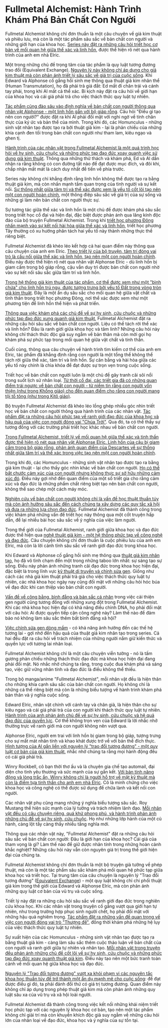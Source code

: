 # Fullmetal Alchemist: Hành Trình Khám Phá Bản Chất Con Người

Fullmetal Alchemist không chỉ đơn thuần là một câu chuyện về giả kim thuật và phiêu lưu, mà còn là một tác phẩm sâu sắc về bản chất con người và những giới hạn của khoa học. [Series này đặt ra những câu hỏi triết học cơ bản về mối quan hệ giữa thể xác và linh hồn](https://www.inverse.com/article/17504-fullmetal-alchemist-brotherhood-anime-philosophy), được thể hiện rõ nét qua hành trình của anh em nhà Elric.

Một trong những chủ đề trọng tâm của tác phẩm là quy luật tương đương trao đổi (Equivalent Exchange). [Nguyên lý này không chỉ áp dụng cho giả kim thuật mà còn phản ánh triết lý sâu sắc về giá trị của cuộc sống](https://www.cbr.com/fullmetal-alchemist-the-law-of-equivalent-exchange-explained/). Khi Edward và Alphonse cố gắng hồi sinh mẹ thông qua thuật giả kim nhân thể (Human Transmutation), họ đã phải trả giá đắt: Ed mất đi chân trái và cánh tay phải, trong khi Al mất cả thể xác. Bi kịch này đặt ra câu hỏi về giới hạn của khoa học và cái giá phải trả cho việc thách thức quy luật tự nhiên.

[Tác phẩm cũng đào sâu vào định nghĩa về bản chất con người thông qua nhân vật Alphonse - một linh hồn gắn với bộ giáp rỗng](https://hypercritic.org/collection/hiromu-arakawa-fullmetal-alchemist-2001-review). Câu hỏi "Điều gì tạo nên con người?" được đặt ra khi Al phải đối mặt với nghi ngờ về tính chân thực của ký ức và bản thể của mình. Trong khi đó, các Homunculus - những sinh vật nhân tạo được tạo ra bởi thuật giả kim - lại là phản chiếu của những khía cạnh đen tối trong bản chất con người như tham lam, kiêu ngạo và ghen tị.

[Hành trình của các nhân vật trong Fullmetal Alchemist là một quá trình học hỏi về hy sinh, cứu chuộc và những phức tạp đạo đức xoay quanh việc sử dụng giả kim thuật](https://kawaiirealm.com/articles/exploring-depths-fullmetal-alchemist/). Thông qua những thử thách và khám phá, Ed và Al dần nhận ra rằng không có con đường tắt nào để đạt được mục đích, và đôi khi, chấp nhận mất mát là cách duy nhất để tiến về phía trước.

Series này không chỉ khẳng định rằng linh hồn không thể được tạo ra bằng thuật giả kim, mà còn nhấn mạnh tầm quan trọng của tình người và sự kết nối. [Sự thống nhất giữa tâm trí và thể xác được xem là yếu tố cốt lõi tạo nên một con người hoàn chỉnh](https://www.inverse.com/article/17504-fullmetal-alchemist-brotherhood-anime-philosophy), một thông điệp sâu sắc về giá trị của sự sống và những gì làm nên bản chất con người thực sự.

Sự tương tác giữa thể xác và linh hồn là một chủ đề được khám phá sâu sắc trong triết học cổ đại và hiện đại, đặc biệt được phản ánh qua lăng kính độc đáo của bộ truyện Fullmetal Alchemist. Trong khi [triết học phương Đông nhấn mạnh vào sự kết nối hài hòa giữa thể xác và linh hồn](https://elsevier.blog/eastern-western-philosophy-contrasting-approaches-life/), triết học phương Tây thường có xu hướng phân tách hai yếu tố này thành những thực thể riêng biệt.

Fullmetal Alchemist đã khéo léo kết hợp cả hai quan điểm này thông qua câu chuyện của anh em Elric. [Theo triết lý của bộ truyện, tâm trí đóng vai trò là cầu nối giữa thể xác và linh hồn, tạo nên một con người hoàn chỉnh](https://www.inverse.com/article/17504-fullmetal-alchemist-brotherhood-anime-philosophy). Điều này được thể hiện rõ nét qua nhân vật Alphonse Elric - dù linh hồn bị giam cầm trong bộ giáp rỗng, cậu vẫn duy trì được bản chất con người nhờ vào sự kết nối sâu sắc giữa tâm trí và linh hồn.

[Trong hệ thống giả kim thuật của tác phẩm, cơ thể được xem như một "bình chứa" cho linh hồn trú ngụ, được tượng trưng bởi yếu tố Đất trong vòng tròn giả kim thuật](https://www.reddit.com/r/FullmetalAlchemist/comments/w138lx/soul_mind_and_body_explanation_fmafmab/). Đây là một ẩn dụ sâu sắc cho mối quan hệ giữa vật chất và tinh thần trong triết học phương Đông, nơi thể xác được xem như một phương tiện để linh hồn thể hiện và phát triển.

[Thông qua việc khám phá các chủ đề về sự hy sinh, cứu chuộc và những phức tạp đạo đức xung quanh giả kim thuật](https://kawaiirealm.com/articles/exploring-depths-fullmetal-alchemist/), Fullmetal Alchemist đặt ra những câu hỏi sâu sắc về bản chất con người. Liệu có thể tách rời thể xác và linh hồn? Đâu là ranh giới giữa khoa học và tâm linh? Những câu hỏi này không chỉ thách thức độc giả suy ngẫm về bản thân mà còn mời gọi họ khám phá sự phức tạp trong mối quan hệ giữa vật chất và tinh thần.

Cuối cùng, thông qua câu chuyện về hành trình tìm kiếm cơ thể của anh em Elric, tác phẩm đã khẳng định rằng con người là một tổng thể không thể tách rời giữa thể xác, tâm trí và linh hồn. Sự cân bằng và hài hòa giữa các yếu tố này chính là chìa khóa để đạt được sự trọn vẹn trong cuộc sống.

Triết học về bản chất con người luôn là một chủ đề gây tranh cãi sôi nổi trong suốt lịch sử nhân loại. [Từ thời cổ đại, các triết gia đã có những quan điểm trái ngược về bản chất con người - từ niềm tin rằng con người vốn thiện (như trong Khổng giáo) cho đến quan điểm cho rằng con người mang tội tổ tông (như trong Kitô giáo)](https://philodive.com/blog/understanding-the-philosophy-of-human-nature).

Bộ truyện Fullmetal Alchemist đã khéo léo lồng ghép nhiều góc nhìn triết học về bản chất con người thông qua hành trình của các nhân vật. [Tác phẩm đặt ra những câu hỏi phức tạp về ranh giới đạo đức của khoa học và hậu quả của việc con người đóng vai "Chúa Trời"](https://www.coursehero.com/file/242198659/The-Philosophical-Depth-and-Impact-of-Fullmetal-Alchemistpdf/). Qua đó, ta có thể thấy sự tương đồng với các trường phái triết học khác nhau về bản chất con người.

[Trong Fullmetal Alchemist, triết lý về mối quan hệ giữa thể xác và tinh thần được thể hiện rõ nét qua nhân vật Alphonse Elric. Linh hồn của cậu bị giam cầm trong bộ giáp rỗng, phản ánh quan điểm của Descartes về sự thống nhất giữa tâm trí và thể xác trong việc tạo nên một con người hoàn chỉnh](https://www.inverse.com/article/17504-fullmetal-alchemist-brotherhood-anime-philosophy).

Trong khi đó, các Homunculus - những sinh vật nhân tạo được tạo ra bằng giả kim thuật - lại cho thấy góc nhìn khác về bản chất con người. [Họ có thể bắt chước cảm xúc của con người nhưng không thực sự sở hữu những cảm xúc đó](https://www.inverse.com/article/17504-fullmetal-alchemist-brotherhood-anime-philosophy). Điều này gợi nhớ đến quan điểm của một số triết gia cho rằng cảm xúc và đạo đức là những phẩm chất riêng biệt tạo nên bản chất con người, không thể sao chép một cách máy móc.

[Nghiên cứu về bản chất con người không chỉ là vấn đề học thuật thuần túy mà còn ảnh hưởng sâu sắc đến cách chúng ta xây dựng các quy tắc xã hội và đưa ra những lựa chọn đạo đức](https://esoftskills.com/philosophy-of-human-nature-key-theories/). Fullmetal Alchemist đã thành công trong việc khám phá những vấn đề triết học này thông qua một cốt truyện hấp dẫn, để lại nhiều bài học sâu sắc về ý nghĩa của việc làm người.

Trong thế giới của Fullmetal Alchemist, ranh giới giữa khoa học và đạo đức được thể hiện qua [nghệ thuật giả kim - một hệ thống phức tạp về công nghệ và đạo đức](https://jvc.oup.com/2024/03/11/japanese-steampunk/). Câu chuyện không chỉ đơn thuần là cuộc phiêu lưu của anh em Elric, mà còn là lời cảnh tỉnh sâu sắc về ranh giới đạo đức trong khoa học.

Khi Edward và Alphonse cố gắng hồi sinh mẹ thông qua [thuật giả kim nhân tạo](https://www.reddit.com/r/FullmetalAlchemist/comments/pnhfco/objectivity_of_morality_in_fmab_and_fma_03_in_the/), họ đã vô tình chạm đến một trong những taboo lớn nhất: sự sáng tạo sự sống. Điều này phản ánh những tranh cãi đạo đức trong khoa học hiện đại, đặc biệt là trong lĩnh vực [kỹ thuật di truyền và chỉnh sửa gen](https://scienceofbiogenetics.com/articles/the-ethical-issues-surrounding-genetic-engineering-and-its-impact-on-society). Giống như cách các nhà giả kim thuật phải trả giá cho việc thách thức quy luật tự nhiên, các nhà khoa học ngày nay cũng đối mặt với những câu hỏi hóc búa về đạo đức khi can thiệp vào bản chất con người.

[Vấn đề về công bằng, bình đẳng và bản sắc cá nhân](https://www.sciencedirect.com/science/article/pii/S0016328723001404) trong việc cải thiện gen người cũng tương đồng với những xung đột trong Fullmetal Alchemist. Khi các nhà khoa học hiện đại có khả năng điều chỉnh DNA, họ phải đối mặt với câu hỏi: Ai được quyền tiếp cận công nghệ này? Làm thế nào để đảm bảo nó không làm sâu sắc thêm bất bình đẳng xã hội?

[Việc chỉnh sửa gen dòng mầm](https://www.alliedacademies.org/articles/ethical-dilemmas-in-genetic-engineering-balancing-innovation-and-responsibility-31032.html) - có khả năng ảnh hưởng đến các thế hệ tương lai - gợi nhớ đến hậu quả của thuật giả kim nhân tạo trong series. Cả hai đều đặt ra câu hỏi về trách nhiệm của những người nắm giữ kiến thức và quyền lực với tương lai nhân loại.

Fullmetal Alchemist không chỉ là một câu chuyện viễn tưởng - nó là tấm gương phản chiếu những thách thức đạo đức mà khoa học hiện đại đang phải đối mặt. Nó nhắc nhở chúng ta rằng, trong cuộc đua khám phá và sáng tạo, việc giữ vững nhân tính và đạo đức là điều không thể thiếu.

Trong bộ manga/anime "Fullmetal Alchemist", mỗi nhân vật đều là hiện thân cho những khía cạnh sâu sắc của bản chất con người. Họ không chỉ là những cá thể riêng biệt mà còn là những biểu tượng về hành trình khám phá bản thân và ý nghĩa cuộc sống.

Edward Elric, nhân vật chính với cánh tay và chân giả, là hiện thân cho sự kiêu ngạo và cái giá phải trả của con người khi thách thức quy luật tự nhiên. [Hành trình của anh phản ánh chủ đề về sự hy sinh, cứu chuộc và hệ quả đạo đức của quyền lực](https://toxigon.com/character-analysis-fullmetal-alchemist). Cơ thể không trọn vẹn của Edward là lời nhắc nhở thường trực về ranh giới mà con người không nên vượt qua.

Alphonse Elric, người em trai với linh hồn bị giam trong bộ giáp, tượng trưng cho sự mất mát nhân tính và khao khát được trở về với bản thể đích thực. [Hình tượng của Al gắn liền với nguyên lý "trao đổi tương đương" - một quy luật cơ bản của giả kim thuật](https://shunspirit.com/article/fullmetal-alchemist-symbol-meaning), nhắc nhở chúng ta rằng mọi hành động đều có cái giá phải trả.

Winry Rockbell, cô bạn thời thơ ấu và là chuyên gia chế tạo automail, đại diện cho tình yêu thương và sức mạnh của sự gắn kết. [Với bản tính năng động và lòng trắc ẩn, Winry không chỉ là người hỗ trợ về mặt kỹ thuật mà còn là điểm tựa tinh thần cho anh em nhà Elric](https://www.charactour.com/hub/characters/view/Winry-Rockbell.Fullmetal-Alchemist). Cô là minh chứng cho việc khoa học và công nghệ có thể được sử dụng để chữa lành và kết nối con người.

Các nhân vật phụ cũng mang những ý nghĩa biểu tượng sâu sắc. Roy Mustang thể hiện sức mạnh của lý tưởng và trách nhiệm lãnh đạo. [Mỗi nhân vật đều có câu chuyện riêng, quá khứ phong phú, và hành trình phản ánh những chủ đề về sự hy sinh, cứu chuộc](https://toxigon.com/character-analysis-fullmetal-alchemist). Họ như những lớp hành của một củ hành, càng lột tẩy càng thấy nhiều tầng nghĩa mới.

Thông qua các nhân vật này, "Fullmetal Alchemist" đặt ra những câu hỏi sâu sắc về bản chất con người: Đâu là giới hạn của khoa học? Cái giá của tham vọng là gì? Làm thế nào để giữ được nhân tính trong những hoàn cảnh khắc nghiệt? Những câu hỏi này vẫn còn nguyên giá trị trong thế giới hiện đại của chúng ta.

Fullmetal Alchemist không chỉ đơn thuần là một bộ truyện giả tưởng về phép thuật, mà còn là một tác phẩm sâu sắc khám phá mối quan hệ phức tạp giữa khoa học và triết học. Tại trung tâm của câu chuyện là nguyên lý "Trao đổi tương đương" ([Equivalent Exchange](https://fullmetalalchemist.neoseeker.com/wiki/Equivalent_Exchange)) - một quy luật không chỉ chi phối thuật giả kim trong thế giới của Edward và Alphonse Elric, mà còn phản ánh những quy luật cơ bản của vũ trụ và cuộc sống.

Triết lý này đặt ra những câu hỏi sâu sắc về ranh giới đạo đức trong nghiên cứu khoa học. Khi các nhân vật trong truyện cố gắng vượt qua giới hạn tự nhiên, như trong trường hợp phục sinh người chết, họ phải đối mặt với những hậu quả nghiêm trọng. [Tác phẩm đặt ra những vấn đề quan trọng về việc con người đóng vai trò "Thượng đế"](https://www.coursehero.com/file/242198659/The-Philosophical-Depth-and-Impact-of-Fullmetal-Alchemistpdf/), đồng thời khám phá những hệ lụy của việc thách thức quy luật tự nhiên.

Sự xuất hiện của các Homunculus - những sinh vật nhân tạo được tạo ra bằng thuật giả kim - càng làm sâu sắc thêm cuộc thảo luận về bản chất của con người và ranh giới giữa tự nhiên và nhân tạo. [Mỗi nhân vật trong truyện đều phản ánh những chủ đề cốt lõi về sự hy sinh, cứu chuộc và những phức tạp đạo đức xoay quanh thuật giả kim](https://kawaiirealm.com/articles/exploring-depths-fullmetal-alchemist/). Điều này tạo nên một bức tranh toàn cảnh về mối quan hệ giữa khoa học và đạo đức.

[Nguyên lý "Trao đổi tương đương" vượt xa khỏi phạm vi các nguyên tắc khoa học thuần túy để trở thành một ẩn dụ mạnh mẽ cho cuộc sống](https://lifeeditor.net/anime＆manga/shonenanime/4670/): để đạt được điều gì đó, ta phải đánh đổi thứ có giá trị tương đương. Quan điểm này không chỉ áp dụng trong phép thuật giả kim mà còn phản ánh những quy luật sâu xa của vũ trụ và xã hội loài người.

Fullmetal Alchemist đã thành công trong việc kết nối những khái niệm triết học phức tạp với các nguyên lý khoa học cơ bản, tạo nên một tác phẩm không chỉ giải trí mà còn khuyến khích độc giả suy ngẫm về những câu hỏi lớn của nhân loại về đạo đức, khoa học và ý nghĩa của sự tồn tại.